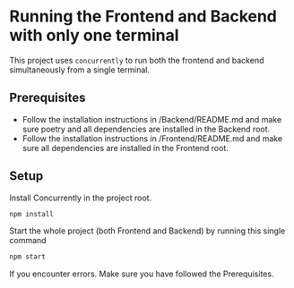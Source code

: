 # Running the Frontend and Backend with only one terminal

This project uses `concurrently` to run both the frontend and backend simultaneously from a single terminal.

## Prerequisites

- Follow the installation instructions in /Backend/README.md and make sure poetry and all dependencies are installed in the Backend root.
- Follow the installation instructions in /Frontend/README.md and make sure all dependencies are installed in the Frontend root.

## Setup

Install Concurrently in the project root.

```bash
npm install
```

Start the whole project (both Frontend and Backend) by running this single command

```bash
npm start
```

If you encounter errors. Make sure you have followed the Prerequisites.

